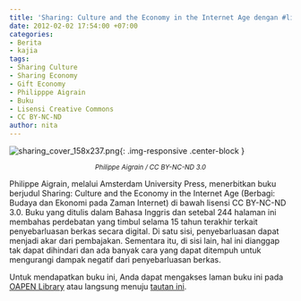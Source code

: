 ```yaml
---
title: 'Sharing: Culture and the Economy in the Internet Age dengan #lisensiCC BY-NC-ND'
date: 2012-02-02 17:54:00 +07:00
categories:
- Berita
- kajia
tags:
- Sharing Culture
- Sharing Economy
- Gift Economy
- Philipppe Aigrain
- Buku
- Lisensi Creative Commons
- CC BY-NC-ND
author: nita
---
```


![sharing_cover_158x237.png](/uploads/sharing_cover_158x237.png){: .img-responsive .center-block }<center><small><i>Philippe Aigrain / CC BY-NC-ND 3.0</i></small></center>

Philippe Aigrain, melalui Amsterdam University Press, menerbitkan buku berjudul Sharing: Culture and the Economy in the Internet Age (Berbagi: Budaya dan Ekonomi pada Zaman Internet) di bawah lisensi CC BY-NC-ND 3.0. Buku yang ditulis dalam Bahasa Inggris dan setebal 244 halaman ini membahas perdebatan yang timbul selama 15 tahun terakhir terkait penyebarluasan berkas secara digital. Di satu sisi, penyebarluasan dapat menjadi akar dari pembajakan. Sementara itu, di sisi lain, hal ini dianggap tak dapat dihindari dan ada banyak cara yang dapat ditempuh untuk mengurangi dampak negatif dari penyebarluasan berkas.

Untuk mendapatkan buku ini, Anda dapat mengakses laman buku ini pada [OAPEN Library](http://www.oapen.org/search?identifier=409602;keyword=Aigrain ) atau langsung menuju [tautan ini](http://www.oapen.org/download?type=document&docid=409602).